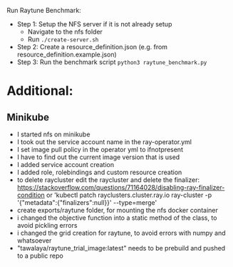 Run Raytune Benchmark:
- Step 1: Setup the NFS server if it is not already setup
  - Navigate to the nfs folder
  - Run ```./create-server.sh```
- Step 2: Create a resource_definition.json (e.g. from resource_definition.example.json)
- Step 3: Run the benchmark script ```python3 raytune_benchmark.py```


# Additional:
## Minikube
- I started nfs on minikube
- I took out the service account name in the ray-operator.yml
- I set image pull policy in the operator yml to ifnotpresent
- I have to find out the current image version that is used
- I added service account creation
- I added role, rolebindings and custom resource creation
- to delete raycluster edit the raycluster and delete the finalizer: https://stackoverflow.com/questions/71164028/disabling-ray-finalizer-condition or 'kubectl patch rayclusters.cluster.ray.io ray-cluster -p '{"metadata":{"finalizers":null}}' --type=merge'
- create exports/raytune folder, for mounting the nfs docker container
- i changed the objective function into a static method of the class, to avoid pickling errors
- i changed the grid creation for raytune, to avoid errors with numpy and whatsoever
- "tawalaya/raytune_trial_image:latest" needs to be prebuild and pushed to a public repo
